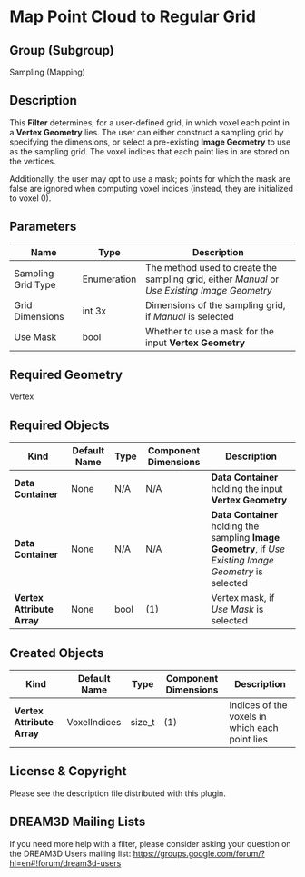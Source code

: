 Map Point Cloud to Regular Grid
=============

## Group (Subgroup) 

Sampling (Mapping)

## Description 

This **Filter** determines, for a user-defined grid, in which voxel each point in a **Vertex Geometry** lies.  The user can either construct a sampling grid by specifying the dimensions, or select a pre-existing **Image Geometry** to use as the sampling grid.  The voxel indices that each point lies in are stored on the vertices.  

Additionally, the user may opt to use a mask; points for which the mask are false are ignored when computing voxel indices (instead, they are initialized to voxel 0).

## Parameters 

| Name | Type | Description |
|------|------|-------------|
| Sampling Grid Type | Enumeration | The method used to create the sampling grid, either *Manual* or *Use Existing Image Geometry* |
| Grid Dimensions | int 3x | Dimensions of the sampling grid, if *Manual* is selected |
| Use Mask | bool | Whether to use a mask for the input **Vertex Geometry** |

## Required Geometry 

Vertex

## Required Objects 

| Kind | Default Name | Type | Component Dimensions | Description |
|------|--------------|------|----------------------|-------------|
| **Data Container** | None | N/A | N/A | **Data Container** holding the input **Vertex Geometry** |
| **Data Container** | None | N/A | N/A | **Data Container** holding the sampling **Image Geometry**, if *Use Existing Image Geometry* is selected |
| **Vertex Attribute Array** | None | bool | (1) | Vertex mask, if *Use Mask* is selected |

## Created Objects 

| Kind | Default Name | Type | Component Dimensions | Description |
|------|--------------|------|----------------------|-------------|
| **Vertex Attribute Array** | VoxelIndices | size_t | (1) | Indices of the voxels in which each point lies |

## License & Copyright 

Please see the description file distributed with this plugin.

## DREAM3D Mailing Lists 

If you need more help with a filter, please consider asking your question on the DREAM3D Users mailing list:
https://groups.google.com/forum/?hl=en#!forum/dream3d-users